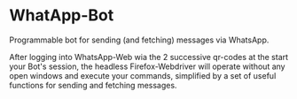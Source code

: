 # WhatApp-Bot
Programmable bot for sending (and fetching) messages via WhatsApp.

After logging into WhatsApp-Web wia the 2 successive qr-codes at the start your Bot's session,
the headless Firefox-Webdriver will operate without any open windows and execute your commands,
simplified by a set of useful functions for sending and fetching messages.
